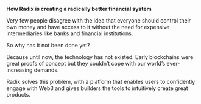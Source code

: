 **How Radix is creating a radically better financial system**

Very few people disagree with the idea that everyone should control their own money and have access to it without the need for expensive intermediaries like banks and financial institutions.

So why has it not been done yet?

Because until now, the technology has not existed. Early blockchains were great proofs of concept but they couldn’t cope with our world’s ever-increasing demands.

Radix solves this problem, with a platform that enables users to confidently engage with Web3 and gives builders the tools to intuitively create great products.

